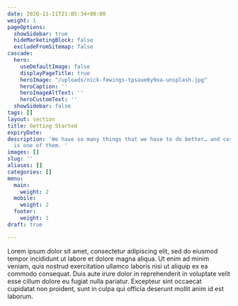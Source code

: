 ```yaml
---
date: 2020-11-11T21:05:34+00:00
weight: 1
pageOptions:
  showSidebar: true
  hideMarketingBlock: false
  excludeFromSitemap: false
cascade:
  hero:
    useDefaultImage: false
    displayPageTitle: true
    heroImage: "/uploads/nick-fewings-tpsaue6y9oa-unsplash.jpg"
    heroCaption: ''
    heroImageAltText: ''
    heroCustomText: ''
  showSidebar: false
tags: []
layout: section
title: Getting Started
expiryDate: 
description: 'We have so many things that we have to do better… and certainly ipsum
  is one of them. '
images: []
slug: ''
aliases: []
categories: []
menu:
  main:
    weight: 2
  mobile:
    weight: 2
  footer:
    weight: 1
draft: true

---
```

Lorem ipsum dolor sit amet, consectetur adipiscing elit, sed do eiusmod tempor incididunt ut labore et dolore magna aliqua. Ut enim ad minim veniam, quis nostrud exercitation ullamco laboris nisi ut aliquip ex ea commodo consequat. Duis aute irure dolor in reprehenderit in voluptate velit esse cillum dolore eu fugiat nulla pariatur. Excepteur sint occaecat cupidatat non proident, sunt in culpa qui officia deserunt mollit anim id est laborum.